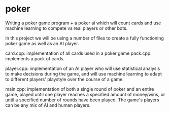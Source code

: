# poker
Writing a poker game program + a poker ai which will count cards and use machine learning to compete vs real players or other bots.

In this project we will be using a number of files to create a fully functioning poker game as well as an AI player. 

card.cpp: implementation of all cards used in a poker game
pack.cpp: implements a pack of cards. 

player.cpp: implementation of an AI player who will use statistical analysis to make decisions during the game, and will use machine learning to adapt to different players' playstyle over the course of a game.

main.cpp: implementation of both a single round of poker and an entire game, played until one player reaches a specified amount of money/wins, or until a specified number of rounds have been played. The game's players can be any mix of AI and human players.

